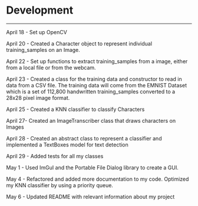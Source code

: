# Development
---
April 18 - Set up OpenCV

April 20 - Created a Character object to represent individual training_samples on an Image.

April 22 - Set up functions to extract training_samples from a image, either from a local file or from the webcam.

April 23 - Created a class for the training data and constructor to read in data from a CSV file. 
The training data will come from the EMNIST Dataset which is a set of 112,800 handwritten training_samples 
converted to a 28x28 pixel image format.

April 25 - Created a KNN classifier to classify Characters

April 27- Created an ImageTranscriber class that draws characters on Images

April 28 - Created an abstract class to represent a classifier and implemented 
a TextBoxes model for text detection

April 29 - Added tests for all my classes

May 1 - Used ImGuI and the Portable File Dialog library to create a GUI.

May 4 - Refactored and added more documentation to my code. 
Optimized my KNN classifier by using a priority queue.

May 6 - Updated README with relevant information about my project